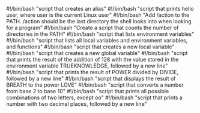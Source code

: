 #!/bin/bash
"script that creates an alias"
#!/bin/bash
"script that prints hello user, where user is the current Linux user"
#!/bin/bash
"Add /action to the PATH. /action should be the last directory the shell looks into when looking for a program"
#!/bin/bash
"Create a script that counts the number of directories in the PATH"
#!/bin/bash
"script that lists environment variables"
#!/bin/bash
"script that lists all local variables and environment variables, and functions"
#!/bin/bash
"script that creates a new local variable"
#!/bin/bash
"script that creates a new global variable"
#!/bin/bash
"script that prints the result of the addition of 128 with the value stored in the environment variable TRUEKNOWLEDGE, followed by a new line"
#!/bin/bash
"script that prints the result of POWER divided by DIVIDE, followed by a new line"
#!/bin/bash
"script that displays the result of BREATH to the power LOVE"
#!/bin/bash
"script that converts a number from base 2 to base 10"
#!/bin/bash
"script that prints all possible combinations of two letters, except oo"
#!/bin/bash
"script that prints a number with two decimal places, followed by a new line"
